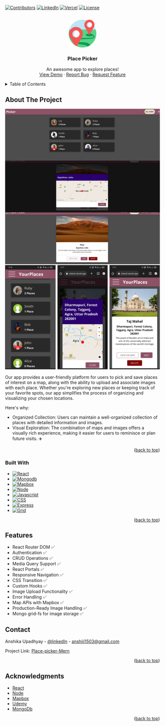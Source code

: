 <a name="readme-top"></a>

[![Contributors][contributors-shield]][contributors-url]
[![LinkedIn][linkedin-shield]][linkedin-url]
[![Vercel][vercel-shield]][vercel-url]
[![License][license-shield]][license-url]


<!-- PROJECT LOGO -->
<br />
<div align="center">
  <a href="https://place-picker-frontend.vercel.app/">
    <img src="frontend/src/shared/components/Navigation/place.png" alt="Logo" width="90" height="90">
  </a>

  <h3 align="center">Place Picker</h3>

  <p align="center">
    An awesome app to explore places!
    <br />
    <a href="https://place-picker-frontend.vercel.app/">View Demo</a>
    ·
    <a href="https://github.com/anshi06/Place-Picker-MERN/issues/new?labels=bug&template=bug-report---.md">Report Bug</a>
    ·
    <a href="https://github.com/anshi06/Place-Picker-MERN/issues/new?labels=enhancement&template=feature-request---.md">Request Feature</a>
  </p>
</div>



<!-- TABLE OF CONTENTS -->
<details>
  <summary>Table of Contents</summary>
  <ol>
    <li>
      <a href="#about-the-project">About The Project</a>
      <ul>
        <li><a href="#built-with">Built With</a></li>
      </ul>
    </li>
    <li><a href="#features">Features</a></li>
    <li><a href="#contact">Contact</a></li>
    <li><a href="#acknowledgments">Acknowledgments</a></li>
  </ol>
</details>



<!-- ABOUT THE PROJECT -->
## About The Project

[![Place-Picker][pic-1]]('/images/web.png')
[![Place-Picker][pic-2]]('/images/mobile.png')

Our app provides a user-friendly platform for users to pick and save places of interest on a map, along with the ability to upload and associate images with each place. Whether you're exploring new places or keeping track of your favorite spots, our app simplifies the process of organizing and visualizing your chosen locations.

Here's why:
* Organized Collection: Users can maintain a well-organized collection of places with detailed information and images.
* Visual Exploration: The combination of maps and images offers a visually rich experience, making it easier for users to reminisce or plan future visits. :airplane:

<p align="right">(<a href="#readme-top">back to top</a>)</p>



### Built With

* [![React][React.js]][React-url]
* [![Mongodb][Mongo]][Mongo-url]
* [![Mapbox][Mapbox]][Mapbox-url]
* [![Node][Node.js]][Node-url]
* [![Javascript][Javascript]][Js-url]
* [![CSS][CSS]][Css-url]
* [![Express][Express.js]][Express-url]
* [![Grid][Grid]][Grid-url]

<p align="right">(<a href="#readme-top">back to top</a>)</p>




<!-- Features -->
## Features

* React Router DOM :white_check_mark:
* Authentication :white_check_mark:
* CRUD Operations :white_check_mark:
* Media Query Support :white_check_mark:
* React Portals :white_check_mark:
* Responsive Navigation :white_check_mark:
* CSS Transition  :white_check_mark:
* Custom Hooks  :white_check_mark:
* Image Upload Functionality :white_check_mark:
* Error Handling :white_check_mark:
* Map APIs with Mapbox  :white_check_mark:
* Production-Ready Image Handling  :white_check_mark:
* Mongo grid-fs for image storage  :white_check_mark:

<!-- CONTACT -->
## Contact

Anshika Upadhyay - [@linkedIn](https://www.linkedin.com/in/anshika-upadhyay-541309221/) - anshiii1503@gmail.com

Project Link: [Place-picker-Mern](https://place-picker-frontend.vercel.app/)

<p align="right">(<a href="#readme-top">back to top</a>)</p>



<!-- ACKNOWLEDGMENTS -->
## Acknowledgments

* [React](https://reactjs.org/)
* [Node](https://nodejs.org/en)
* [Mapbox](https://www.mapbox.com/)
* [Udemy](https://udemy.co/)
* [MongoDb](https://mongodb.com/)

<p align="right">(<a href="#readme-top">back to top</a>)</p>



<!-- MARKDOWN LINKS & IMAGES -->
<!-- https://www.markdownguide.org/basic-syntax/#reference-style-links -->
[contributors-shield]: https://img.shields.io/badge/Contributers-1-blue
[contributors-url]: https://github.com/anshi06/Place-Picker-MERN/graphs/contributors
[vercel-shield]: https://img.shields.io/badge/Preview-vercel-blue
[vercel-url]:https://vercel.com/anshika-upadhyays-projects
[linkedin-shield]: https://img.shields.io/badge/linkedIn-ln-blue
[linkedin-url]: https://www.linkedin.com/in/anshika-upadhyay-541309221/
[license-url]:https://github.com/anshi06/Place-Picker-MERN/blob/main/LICENSE
[license-shield]: https://img.shields.io/badge/licence-MTS-blue
[pic-1]: images/web.png
[pic-2]: images/mobile.png
[React.js]: https://img.shields.io/badge/React-20232A?style=for-the-badge&logo=react&logoColor=61DAFB
[React-url]: https://reactjs.org/
[Mongo]: https://img.shields.io/badge/MongoDB-4EA94B?style=for-the-badge&logo=mongodb&logoColor=white
[Mongo-url]: https://mongoosejs.com/
[Express.js]: https://img.shields.io/badge/Express%20js-000000?style=for-the-badge&logo=express&logoColor=white
[Express-url]:https://expressjs.com/
[Node.js]: https://img.shields.io/badge/Node%20js-339933?style=for-the-badge&logo=nodedotjs&logoColor=white
[Node-url]:https://nodejs.org/en
[Javascript]: https://img.shields.io/badge/JavaScript-323330?style=for-the-badge&logo=javascript&logoColor=F7DF1E
[Js-url]:https://developer.mozilla.org/en-US/docs/Web/JavaScript
[Css-url]:https://css3.com/
[Grid-url]: https://www.mongodb.com/docs/manual/core/gridfs/
[Grid]: https://img.shields.io/badge/Gridfs-4EA94B?style=for-the-badge&logo=mongodb&logoColor=white
[CSS]: https://img.shields.io/badge/CSS3-1572B6?style=for-the-badge&logo=css3&logoColor=white
[Mapbox-url]:https://www.mapbox.com/
[Mapbox]: https://img.shields.io/badge/Mapbox-000000?style=for-the-badge&logo=map&logoColor=white
